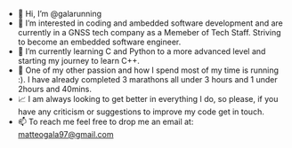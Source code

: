 - 👋 Hi, I’m @galarunning
- 👀 I’m interested in coding and ambedded software development and are currently in a GNSS tech company as a Memeber of Tech Staff. Striving to become an embedded software engineer.
- 🌱 I’m currently learning C and Python to a more advanced level and starting my journey to learn C++.
- 🏃 One of my other passion and how I spend most of my time is running :). I have already completed 3 marathons all under 3 hours and 1 under 2hours and 40mins.
- 📈 I am always looking to get better in everything I do, so please, if you have any criticism or suggestions to improve my code get in touch. 
- 📫 To reach me feel free to drop me an email at: matteogala97@gmail.com

